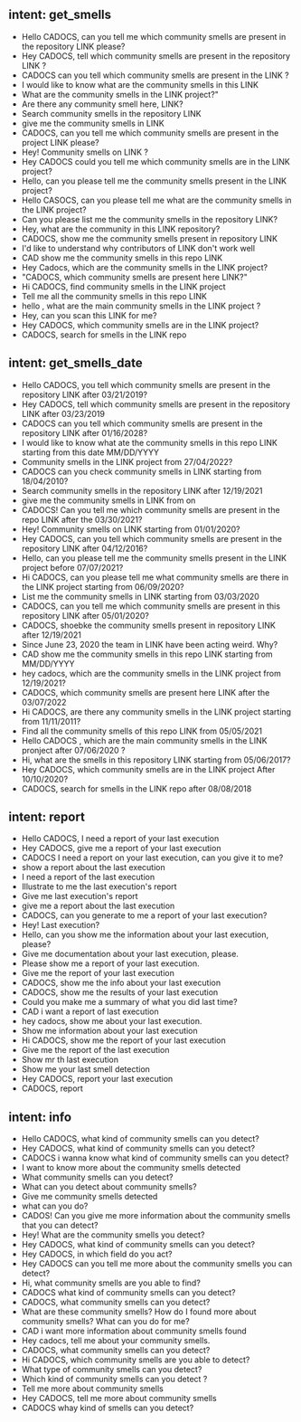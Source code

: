 ## intent: get_smells
- Hello CADOCS, can you tell me which community smells are present in the repository LINK please? 
- Hey CADOCS, tell which community smells are present in the repository LINK ?
-  CADOCS can you tell which community smells are present in the LINK ?
- I would like to know what are the community smells in this LINK
- What are the community smells in the LINK project?"
- Are there any community smell here, LINK?
- Search community smells in the repository LINK
- give me the community smells in LINK
- CADOCS, can you tell me which community smells are present in the project LINK please?
- Hey! Community smells on LINK ?
- Hey CADOCS could you tell me which community smells are in the LINK project?
- Hello, can you please tell me the community smells present in the LINK project?
- Hello CASOCS, can you please tell me what are the community smells in the LINK project?
- Can you please list me the community smells in the repository LINK?
- Hey, what are the community in this LINK repository?
- CADOCS, show me the community smells present in repository LINK
- I'd like to understand why contributors of LINK don't work well
- CAD show me the community smells in this repo LINK
- Hey Cadocs, which are the community smells in the LINK project?
- "CADOCS, which community smells are present here LINK?"
- Hi CADOCS, find community smells in the LINK project
- Tell me all the community smells in this repo LINK
- hello , what are the main community smells in the LINK project ?
- Hey, can you scan this LINK for me?
- Hey CADOCS, which community smells are in the LINK project?
- CADOCS, search for smells in the LINK repo
## intent: get_smells_date
- Hello CADOCS, you tell which community smells are present in the repository LINK after 03/21/2019?
- Hey CADOCS,  tell which community smells are present in the repository LINK after 03/23/2019
- CADOCS can you tell which community smells are present in the repository LINK after 01/16/2028?
- I would like to know what ate the community smells in this repo LINK starting from this date MM/DD/YYYY
- Community smells in the LINK project from 27/04/2022?
- CADOCS can you check community smells in LINK starting from 18/04/2010?
- Search community smells in the repository LINK after 12/19/2021
- give me the community smells in LINK from on
- CADOCS! Can you tell me which community smells are present in the repo LINK after the 03/30/2021?
- Hey! Community smells on LINK starting from 01/01/2020?
- Hey CADOCS, can you tell which community smells are present in the repository LINK after 04/12/2016?
- Hello, can you please tell me the community smells present in the LINK project before 07/07/2021?
- Hi CADOCS, can you please tell me what community smells are there in the LINK project starting from 06/09/2020?
- List me the community smells in LINK starting from 03/03/2020
- CADOCS, can you tell me which community smells are present in this repository LINK after 05/01/2020?
- CADOCS, shoebke the community smells present in repository LINK after 12/19/2021
- Since June 23, 2020 the team in LINK have been acting weird. Why?
- CAD show me the community smells in this repo LINK starting from MM/DD/YYYY
- hey cadocs, which are the community smells in the LINK project from 12/19/2021?
- CADOCS, which community smells are present here LINK after the 03/07/2022
- Hi CADOCS, are there any community smells in the LINK project starting from 11/11/2011?
- Find all the community smells of this repo LINK from 05/05/2021
- Hello CADOCS , which are the main community smells in the LINK pronject after 07/06/2020  ?
- Hi, what are the smells in this repository LINK starting from 05/06/2017?
- Hey CADOCS, which community smells are in the LINK project After 10/10/2020?
- CADOCS, search for smells in the LINK repo after 08/08/2018
## intent: report
- Hello CADOCS, I need a report of your last execution
- Hey CADOCS, give me a report of your last execution
- CADOCS I need a report on your last execution, can you give it to me?
- show a report about the last execution
- I need a report of the last execution
- Illustrate to me the last execution's report
- Give me last execution's report
- give me a report about the last execution
- CADOCS, can you generate to me a report of your last execution?
- Hey! Last execution?
- Hello, can you show me the information about your last execution, please?
- Give me documentation about your last execution, please.
- Please show me a report of your last execution.
- Give me the report of your last execution
- CADOCS, show me the info about your last execution
- CADOCS, show me the results of your last execution
- Could you make me a summary of what you did last time?
- CAD i want a report of last execution
- hey cadocs, show me about your last execution.
- Show me information about your last execution
- Hi CADOCS, show me the report of your last execution
- Give me the report of the last execution
- Show mr th last execution
- Show me your last smell detection
- Hey CADOCS, report your last execution
- CADOCS, report
## intent: info
- Hello CADOCS, what kind of community smells can you detect?
- Hey CADOCS, what kind of community smells can you detect?
- CADOCS i wanna know what kind of community smells can you detect?
- I want to know more about the community smells detected
- What community smells can you detect?
- What can you detect about community smells?
- Give me community smells detected
- what can you do?
- CADOS! Can you give me more information about the community smells that you can detect?
- Hey! What are the community smells you detect?
- Hey CADOCS, what kind of community smells can you detect?
- Hey CADOCS, in which field do you act? 
- Hey CADOCS can you tell me more about the community smells you can detect?
- Hi, what community smells are you able to find?
- CADOCS what kind of community smells can you detect?
- CADOCS, what community smells can you detect?
- What are these community smells? How do I found more about community smells? What can you do for me?
- CAD i want more information about community smells found
- Hey cadocs, tell me about your community smells.
- CADOCS, what community smells can you detect?
- Hi CADOCS, which community smells are you able to detect?
- What type of community smells can you detect?
- Which kind of community smells can you detect ?
- Tell me more about community smells
- Hey CADOCS, tell me more about community smells
- CADOCS whay kind of smells can you detect?
